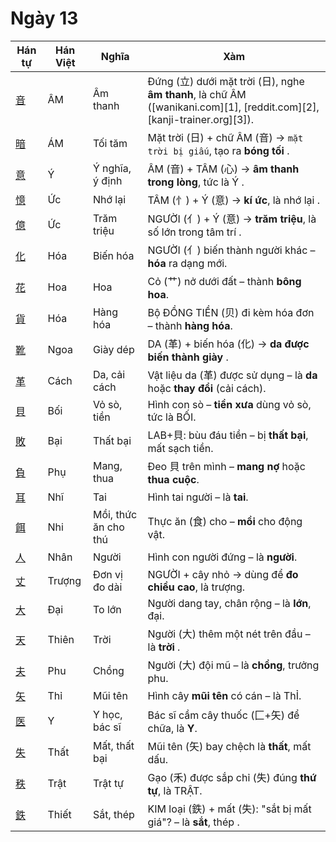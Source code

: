 # Ngày 13

| Hán tự | Hán Việt | Nghĩa | Xàm |
| -------------------------------- | ------ | -------------- | ------------------------------------------------------------------------------- |
| [<span class="stroke-order">音</span>](https://mazii.net/vi-VN/search/kanji/javi/音) | ÂM | Âm thanh | Đứng (立) dưới mặt trời (日), nghe **âm thanh**, là chữ ÂM ([wanikani.com][1], [reddit.com][2], [kanji-trainer.org][3]). |
| [<span class="stroke-order">暗</span>](https://mazii.net/vi-VN/search/kanji/javi/暗) | ÁM | Tối tăm | Mặt trời (日) + chữ ÂM (音) → `mặt trời bị giấu`, tạo ra **bóng tối** . |
| [<span class="stroke-order">意</span>](https://mazii.net/vi-VN/search/kanji/javi/意) | Ý | Ý nghĩa, ý định | ÂM (音) + TÂM (心) → **âm thanh trong lòng**, tức là Ý . |
| [<span class="stroke-order">憶</span>](https://mazii.net/vi-VN/search/kanji/javi/憶) | Ức | Nhớ lại | TÂM (忄) + Ý (意) → **kí ức**, là nhớ lại . |
| [<span class="stroke-order">億</span>](https://mazii.net/vi-VN/search/kanji/javi/億) | Ức | Trăm triệu | NGƯỜI (亻) + Ý (意) → **trăm triệu**, là số lớn trong tâm trí . |
| [<span class="stroke-order">化</span>](https://mazii.net/vi-VN/search/kanji/javi/化) | Hóa | Biến hóa | NGƯỜI (亻) biến thành người khác – **hóa** ra dạng mới. |
| [<span class="stroke-order">花</span>](https://mazii.net/vi-VN/search/kanji/javi/花) | Hoa | Hoa | Cỏ (艹) nở dưới đất – thành **bông hoa**. |
| [<span class="stroke-order">貨</span>](https://mazii.net/vi-VN/search/kanji/javi/貨) | Hóa | Hàng hóa | Bộ ĐỒNG TIỀN (贝) đi kèm hóa đơn – thành **hàng hóa**. |
| [<span class="stroke-order">靴</span>](https://mazii.net/vi-VN/search/kanji/javi/靴) | Ngoa | Giày dép | DA (革) + biến hóa (化) → **da được biến thành giày** . |
| [<span class="stroke-order">革</span>](https://mazii.net/vi-VN/search/kanji/javi/革) | Cách | Da, cải cách | Vật liệu da (革) được sử dụng – là **da** hoặc **thay đổi** (cải cách). |
| [<span class="stroke-order">貝</span>](https://mazii.net/vi-VN/search/kanji/javi/貝) | Bối | Vỏ sò, tiền | Hình con sò – **tiền xưa** dùng vỏ sò, tức là BỐI. |
| [<span class="stroke-order">敗</span>](https://mazii.net/vi-VN/search/kanji/javi/敗) | Bại | Thất bại | LAB+貝: bùu đáu tiền – bị **thất bại**, mất sạch tiền. |
| [<span class="stroke-order">負</span>](https://mazii.net/vi-VN/search/kanji/javi/負) | Phụ | Mang, thua | Đeo 貝 trên mình – **mang nợ** hoặc **thua cuộc**. |
| [<span class="stroke-order">耳</span>](https://mazii.net/vi-VN/search/kanji/javi/耳) | Nhĩ | Tai | Hình tai người – là **tai**. |
| [<span class="stroke-order">餌</span>](https://mazii.net/vi-VN/search/kanji/javi/餌) | Nhi | Mồi, thức ăn cho thú | Thực ăn (食) cho – **mồi** cho động vật. |
| [<span class="stroke-order">人</span>](https://mazii.net/vi-VN/search/kanji/javi/人) | Nhân | Người | Hình con người đứng – là **người**. |
| [<span class="stroke-order">丈</span>](https://mazii.net/vi-VN/search/kanji/javi/丈) | Trượng | Đơn vị đo dài | NGƯỜI + cây nhỏ → dùng để **đo chiều cao**, là trượng. |
| [<span class="stroke-order">大</span>](https://mazii.net/vi-VN/search/kanji/javi/大) | Đại | To lớn | Người dang tay, chân rộng – là **lớn**, đại. |
| [<span class="stroke-order">天</span>](https://mazii.net/vi-VN/search/kanji/javi/天) | Thiên | Trời | Người (大) thêm một nét trên đầu – là **trời** . |
| [<span class="stroke-order">夫</span>](https://mazii.net/vi-VN/search/kanji/javi/夫) | Phu | Chồng | Người (大) đội mũ – là **chồng**, trưởng phu. |
| [<span class="stroke-order">矢</span>](https://mazii.net/vi-VN/search/kanji/javi/矢) | Thỉ | Mũi tên | Hình cây **mũi tên** có cán – là ThỈ. |
| [<span class="stroke-order">医</span>](https://mazii.net/vi-VN/search/kanji/javi/医) | Y | Y học, bác sĩ | Bác sĩ cầm cây thuốc (匚+矢) để chữa, là **Y**. |
| [<span class="stroke-order">失</span>](https://mazii.net/vi-VN/search/kanji/javi/失) | Thất | Mất, thất bại | Mũi tên (矢) bay chệch là **thất**, mất dấu. |
| [<span class="stroke-order">秩</span>](https://mazii.net/vi-VN/search/kanji/javi/秩) | Trật | Trật tự | Gạo (禾) được sắp chỉ (失) đúng **thứ tự**, là TRẬT. |
| [<span class="stroke-order">鉄</span>](https://mazii.net/vi-VN/search/kanji/javi/鉄) | Thiết | Sắt, thép | KIM loại (鉄) + mất (失): "sắt bị mất giá"? – là **sắt**, thép . |

